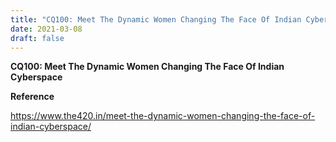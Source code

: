 ```yaml
---
title: "CQ100: Meet The Dynamic Women Changing The Face Of Indian Cyberspace 2021"
date: 2021-03-08
draft: false
---
```


**CQ100: Meet The Dynamic Women Changing The Face Of Indian Cyberspace**

**Reference**

https://www.the420.in/meet-the-dynamic-women-changing-the-face-of-indian-cyberspace/
